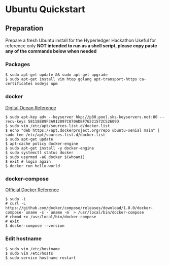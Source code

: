 # Ubuntu Quickstart
## Preparation
Prepare a fresh Ubuntu install for the Hyperledger Hackathon
Useful for reference only
__NOT intended to run as a shell script, please copy paste any of the commands below when needed__

### Packages
```
$ sudo apt-get update && sudo apt-get upgrade
$ sudo apt-get install vim htop golang apt-transport-https ca-certificates nodejs npm
```

### docker
[Digital Ocean Reference](https://www.digitalocean.com/community/tutorials/how-to-install-and-use-docker-on-ubuntu-16-04)

```
$ sudo apt-key adv --keyserver hkp://p80.pool.sks-keyservers.net:80 --recv-keys 58118E89F3A912897C070ADBF76221572C52609D
$ sudo vim /etc/apt/sources.list.d/docker.list
$ echo "deb https://apt.dockerproject.org/repo ubuntu-xenial main" | sudo tee /etc/apt/sources.list.d/docker.list
$ sudo apt-get update
$ apt-cache policy docker-engine
$ sudo apt-get install -y docker-engine
$ sudo systemctl status docker
$ sudo usermod -aG docker $(whoami)
$ exit # login again
$ docker run hello-world
```

### docker-compose
[Official Docker Reference](https://docs.docker.com/compose/install/)

```
$ sudo -i
# curl -L https://github.com/docker/compose/releases/download/1.8.0/docker-compose-`uname -s`-`uname -m` > /usr/local/bin/docker-compose
# chmod +x /usr/local/bin/docker-compose
# exit
$ docker-compose --version
```

### Edit hostname
```
$ sudo vim /etc/hostname
$ sudo vim /etc/hosts
$ sudo service hostname restart
```
